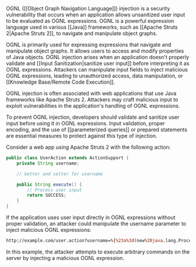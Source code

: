 OGNL ([[Object Graph Navigation Language]]) injection is a security vulnerability that occurs when an application allows unsanitized user input to be evaluated as OGNL expressions. OGNL is a powerful expression language used in various [[Java]] frameworks, such as [[Apache Struts 2|Apache Struts 2]], to navigate and manipulate object graphs.

OGNL is primarily used for expressing expressions that navigate and manipulate object graphs. It allows users to access and modify properties of Java objects. OGNL injection arises when an application doesn't properly validate and [[Input Sanitization|sanitize user input]] before interpreting it as OGNL expressions. Attackers can manipulate input fields to inject malicious OGNL expressions, leading to unauthorized access, data manipulation, or [[Knowledge Base/Remote Code Execution]].

OGNL injection is often associated with web applications that use Java frameworks like Apache Struts 2. Attackers may craft malicious input to exploit vulnerabilities in the application's handling of OGNL expressions.

To prevent OGNL injection, developers should validate and sanitize user input before using it in OGNL expressions. Input validation, proper encoding, and the use of [[parameterized queries]] or prepared statements are essential measures to protect against this type of injection.

Consider a web app using Apache Struts 2 with the following action:

```java
public class UserAction extends ActionSupport {
    private String username;

    // Getter and setter for username

    public String execute() {
        // Process user input
        return SUCCESS;
    }
}
```

If the application uses user input directly in OGNL expressions without proper validation, an attacker could manipulate the username parameter to inject malicious OGNL expressions:

```perl
http://example.com/user.action?username=%{%23a%3d(new%20java.lang.ProcessBuilder(new%20java.lang.String[]{'command','arg1'})).start(),%23b%3d%23a.getInputStream(),%23c%3dnew%20java.io.InputStreamReader(%23b),%23d%3dnew%20java.io.BufferedReader(%23c),%23e%3dnew%20char[50000],%23d.read(%23e),%23f%3d%23e,%23fos%3dnew%20java.io.FileOutputStream(%23f),%23fos.close()}"
```

In this example, the attacker attempts to execute arbitrary commands on the server by injecting a malicious OGNL expression.